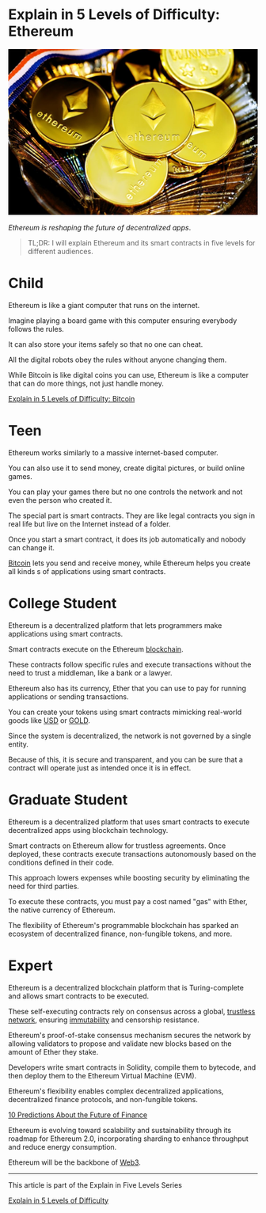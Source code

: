 # Explain in 5 Levels of Difficulty: Ethereum

![Explain in 5 Levels of Difficulty: Ethereum](Explain%20in%205%20Levels%20of%20Difficulty%20Ethereum.jpeg)

*Ethereum is reshaping the future of decentralized apps*.

> TL;DR: I will explain Ethereum and its smart contracts in five levels for different audiences.

# Child

Ethereum is like a giant computer that runs on the internet.

Imagine playing a board game with this computer ensuring everybody follows the rules.

It can also store your items safely so that no one can cheat.

All the digital robots obey the rules without anyone changing them.

While Bitcoin is like digital coins you can use, Ethereum is like a computer that can do more things, not just handle money.

[Explain in 5 Levels of Difficulty: Bitcoin](https://github.com/mcsee/Software-Design-Articles/tree/main/Articles/Explain%20in%205%20Levels/Explain%20in%205%20Levels%20of%20Difficulty%20Bitcoin/readme.md)

# Teen

Ethereum works similarly to a massive internet-based computer.

You can also use it to send money, create digital pictures, or build online games.

You can play your games there but no one controls the network and not even the person who created it.

The special part is smart contracts. They are like legal contracts you sign in real life but live on the Internet instead of a folder.

Once you start a smart contract, it does its job automatically and nobody can change it.

[Bitcoin](https://github.com/mcsee/Software-Design-Articles/tree/main/Articles/Explain%20in%205%20Levels/Explain%20in%205%20Levels%20of%20Difficulty%20Bitcoin/readme.md) lets you send and receive money, while Ethereum helps you create all kinds s of applications using smart contracts.

# College Student

Ethereum is a decentralized platform that lets programmers make applications using smart contracts.

Smart contracts execute on the Ethereum [blockchain](https://github.com/mcsee/Software-Design-Articles/tree/main/Articles/Web3/Web3%20For%20Dummies%20-%20Part%2001%20-%20What%20is%20a%20Blockchain/readme.md). 

These contracts follow specific rules and execute transactions without the need to trust a middleman, like a bank or a lawyer.

Ethereum also has its currency, Ether that you can use to pay for running applications or sending transactions.

You can create your tokens using smart contracts mimicking real-world goods like [USD](https://coinmarketcap.com/currencies/tether/) or [GOLD](https://finance.yahoo.com/quote/PAXG-USD/).

Since the system is decentralized, the network is not governed by a single entity.

Because of this, it is secure and transparent, and you can be sure that a contract will operate just as intended once it is in effect.

# Graduate Student

Ethereum is a decentralized platform that uses smart contracts to execute decentralized apps using blockchain technology.

Smart contracts on Ethereum allow for trustless agreements. Once deployed, these contracts execute transactions autonomously based on the conditions defined in their code.

This approach lowers expenses while boosting security by eliminating the need for third parties.

To execute these contracts, you must pay a cost named "gas" with Ether, the native currency of Ethereum.

The flexibility of Ethereum's programmable blockchain has sparked an ecosystem of decentralized finance, non-fungible tokens, and more.

# Expert

Ethereum is a decentralized blockchain platform that is Turing-complete and allows smart contracts to be executed.

These self-executing contracts rely on consensus across a global, [trustless network](https://github.com/mcsee/Software-Design-Articles/tree/main/Articles/Code%20Smells/Code%20Smell%20186%20-%20Hardcoded%20Business%20Conditions/readme.md), ensuring [immutability](https://github.com/mcsee/Software-Design-Articles/tree/main/Articles/Theory/The%20Evil%20Power%20of%20Mutants/readme.md) and censorship resistance.

Ethereum's proof-of-stake consensus mechanism secures the network by allowing validators to propose and validate new blocks based on the amount of Ether they stake.

Developers write smart contracts in Solidity, compile them to bytecode, and then deploy them to the Ethereum Virtual Machine (EVM).

Ethereum's flexibility enables complex decentralized applications, decentralized finance protocols, and non-fungible tokens.

[10 Predictions About the Future of Finance](https://hackernoon.com/10-predictions-about-the-future-of-finance)

Ethereum is evolving toward scalability and sustainability through its roadmap for Ethereum 2.0, incorporating sharding to enhance throughput and reduce energy consumption.

Ethereum will be the backbone of [Web3](https://github.com/mcsee/Software-Design-Articles/tree/main/Articles/Web3/Web3%20For%20Dummies%20-%20Part%2001%20-%20What%20is%20a%20Blockchain/readme.md). 

* * *

This article is part of the Explain in Five Levels Series

[Explain in 5 Levels of Difficulty](https://github.com/mcsee/Software-Design-Articles/tree/main/Articles/Explain%20in%205%20Levels/Explain%20in%205%20Levels%20of%20Difficulty/readme.md)
